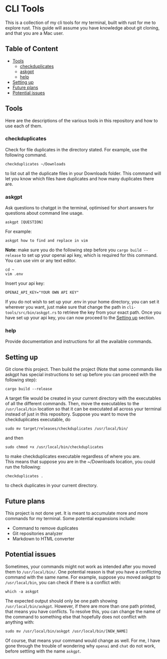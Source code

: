 # CLI Tools
This is a collection of my cli tools for my terminal, built with rust for me to explore rust. This guide will assume you have knowledge about git cloning, and that you are a Mac user.

## Table of Content
- [Tools](#tools)
    - [checkduplicates](#checkduplicates)
    - [askgpt](#askgpt)
    - [help](#help)
- [Setting up](#setting-up)
- [Future plans](#future-plans)
- [Potential issues](#potential-issues)

## Tools
Here are the descriptions of the various tools in this repository and how to use each of them.

### checkduplicates
Check for file duplicates in the directory stated. For example, use the following command.
```
checkduplicates ~/Downloads
```
to list out all the duplicate files in your Downloads folder. This command will let you know which files have duplicates and how many duplicates there are.

### askgpt
Ask questions to chatgpt in the terminal, optimised for short answers for questions about command line usage.
```
askgpt [QUESTION]
```
For example:
```
askgpt how to find and replace in vim
```

**Note**: make sure you do the following step before you `cargo build --release` to set up your openai api key, which is required for this command.  
You can use vim or any text editor.
```
cd ~
vim .env
```
Insert your api key:
```
OPENAI_API_KEY="YOUR OWN API KEY"
```

If you do not wish to set up your .env in your home directory, you can set it wherever you want, just make sure that change the path in `cli-tools/src/bin/askgpt.rs` to retrieve the key from your exact path. Once you have set up your api key, you can now proceed to the [Setting up](#setting-up) section.

### help
Provide documentation and instructions for all the available commands.

## Setting up
Git clone this project. Then build the project (Note that some commands like askgpt has special instructions to set up before you can proceed with the following step):

```
cargo build --release
```
A target file would be created in your current directory with the executables of all the different commands. Then, move the executables to the `/usr/local/bin` location so that it can be executated all across your terminal instead of just in this repository. Suppose you want to move the checkduplicates executable, do 
```
sudo mv target/releases/checkduplicates /usr/local/bin/
```
and then
```
sudo chmod +x /usr/local/bin/checkduplicates
```
to make checkduplicates executable regardless of where you are.  
This means that suppose you are in the ~/Downloads location, you could run the following:
```
checkduplicates .
```
to check duplicates in your current directory.

## Future plans
This project is not done yet. It is meant to accumulate more and more commands for my terminal. Some potential expansions include:
- Command to remove duplicates
- Git repositories analyzer
- Markdown to HTML converter

## Potential issues
Sometimes, your commands might not work as intended after you moved them to `/usr/local/bin/`. One potential reason is that you have a conflicting command with the same name. For example, suppose you moved askgpt to `/usr/local/bin`, you can check if there is a conflict with:
```
which -a askgpt
```
The expected output should only be one path showing `/usr/local/bin/askgpt`. However, if there are more than one path printed, that means you have conflicts. To resolve this, you can change the name of the command to something else that hopefully does not conflict with anything with:
```
sudo mv /usr/local/bin/askgpt /usr/local/bin/[NEW_NAME]
```
Of course, that means your command would change as well. For me, I have gone through the trouble of wondering why `openai` and `chat` do not work, before settling with the name `askgpt`.
